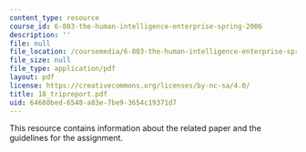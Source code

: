 ```yaml
---
content_type: resource
course_id: 6-803-the-human-intelligence-enterprise-spring-2006
description: ''
file: null
file_location: /coursemedia/6-803-the-human-intelligence-enterprise-spring-2006/64680bed6548a83e7be93654c19371d7_18_tripreport.pdf
file_size: null
file_type: application/pdf
layout: pdf
license: https://creativecommons.org/licenses/by-nc-sa/4.0/
title: 18_tripreport.pdf
uid: 64680bed-6548-a83e-7be9-3654c19371d7
---
```

This resource contains information about the related paper and the guidelines for the assignment.